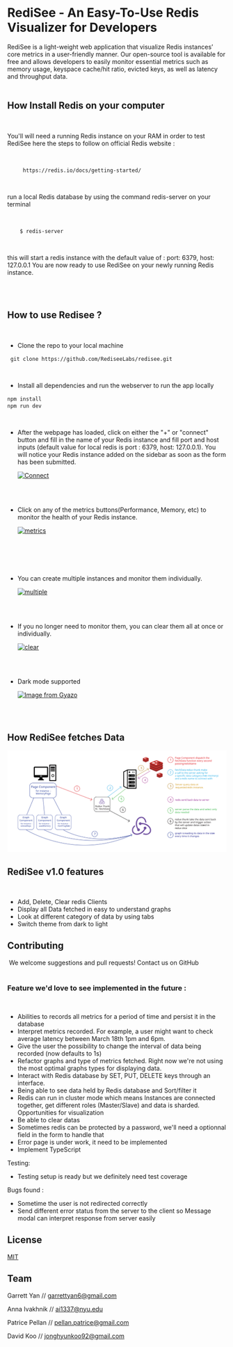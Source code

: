# RediSee - An Easy-To-Use Redis Visualizer for Developers


RediSee is a light-weight web application that visualize Redis instances’ core metrics in a user-friendly manner. Our open-source tool is available for free and allows developers to easily monitor essential metrics such as memory usage, keyspace cache/hit ratio, evicted keys, as well as latency and throughput data.
<br>
<br>


## How Install Redis on your computer


<br />

You'll will need a running Redis instance on your RAM in order to test RediSee
here the steps to follow on official Redis website :

<br />


```
     https://redis.io/docs/getting-started/
```


<br />

run a local Redis database by using the command redis-server on your terminal

<br />


```
    $ redis-server
```


<br />

this will start a redis instance with the default value of : port: 6379, host: 127.0.0.1
You are now ready to use RediSee on your newly running Redis instance.

<br />
<br />


## How to use Redisee ?


<br>

- Clone the repo to your local machine

```
 git clone https://github.com/RediseeLabs/redisee.git
```

<br/>

- Install all dependencies and run the webserver to run the app locally

```
npm install
npm run dev
```

​
- After the webpage has loaded, click on either the "+" or "connect" button and fill in the name of your Redis instance and fill port and host inputs (default value for local redis is port : 6379, host: 127.0.0.1). You will notice your Redis instance added on the sidebar as soon as the form has been submitted.

  [![Connect](https://i.gyazo.com/17b4fb62c987a268a9ace7d607eb3e73.gif)](https://gyazo.com/17b4fb62c987a268a9ace7d607eb3e73)


<br>
<br>

- Click on any of the metrics buttons(Performance, Memory, etc) to monitor the health of your Redis instance.

  [![metrics](https://i.gyazo.com/b875f76a7c916f44c97a0f8edcbc8998.gif)](https://gyazo.com/b875f76a7c916f44c97a0f8edcbc8998)


<br>
<br>

​
- You can create multiple instances and monitor them individually.

  [![multiple](https://i.gyazo.com/6d826d6ff44b865d1610c5237c89e0d2.gif)](https://gyazo.com/6d826d6ff44b865d1610c5237c89e0d2)
 
  
<br>
<br>

- If you no longer need to monitor them, you can clear them all at once or individually.

  [![clear](https://i.gyazo.com/98c2dff48b2cb3d7a9fdc0fcbbecbbe1.gif)](https://gyazo.com/98c2dff48b2cb3d7a9fdc0fcbbecbbe1)
  

<br>
<br>

- Dark mode supported

  [![Image from Gyazo](https://i.gyazo.com/0914a555f0d3a69b85efb6a4badc7435.gif)](https://gyazo.com/0914a555f0d3a69b85efb6a4badc7435)
  
<br>

<br />

## How RediSee fetches Data

![Screenshot](dataFlow-Readme.svg)


## RediSee v1.0 features

<br />

- Add, Delete, Clear redis Clients
- Display all Data fetched in easy to understand graphs
- Look at different category of data by using tabs
- Switch theme from dark to light
​
## Contributing
​
We welcome suggestions and pull requests!
Contact us on GitHub
​
<br />
​
### Feature we'd love to see implemented in the future :

<br />

- Abilities to records all metrics for a period of time and persist it in the database
- Interpret metrics recorded. For example, a user might want to check average latency between  March 18th  1pm and 6pm.
- Give the user the possibility to change the interval of data being recorded (now defaults to 1s)
- Refactor graphs and type of metrics fetched. Right now we're not using the most optimal graphs types for displaying data.
- Interact with Redis database by SET, PUT, DELETE keys through an interface.
- Being able to see data held by Redis database and Sort/filter it
- Redis can run in cluster mode which means Instances are connected together, get different roles (Master/Slave) and data is sharded. Opportunities for visualization
- Be able to clear datas
- Sometimes redis can be protected by a password, we'll need a optionnal field in the form to handle that
- Error page is under work, it need to be implemented
- Implement TypeScript

Testing:

- Testing setup is ready but we definitely need test coverage

Bugs found :

- Sometime the user is not redirected correctly
- Send different error status from the server to the client so Message modal can interpret response from server easily

## License

[MIT](https://choosealicense.com/licenses/mit/)

## Team

Garrett Yan //
garrettyan6@gmail.com

Anna Ivakhnik //
ai1337@nyu.edu

Patrice Pellan //
pellan.patrice@gmail.com

David Koo //
jonghyunkoo92@gmail.com



